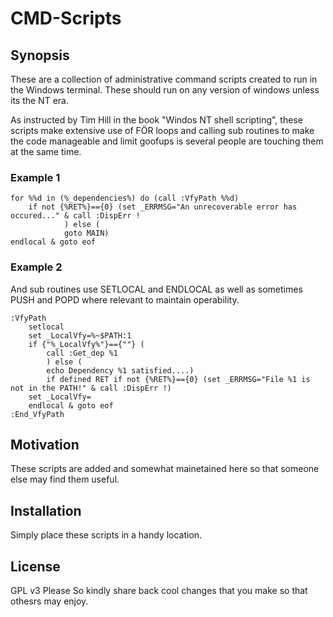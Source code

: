 # CMD-Scripts

## Synopsis
These are a collection of administrative command scripts created to run in the Windows terminal. These should run on any version of windows unless its the NT era. 

As instructed by Tim Hill in the book "Windos NT shell scripting", these scripts make extensive use of FÖR loops and calling sub routines to make the code manageable and limit goofups is several people are touching them at the same time. 

### Example 1
```
for %%d in (%_dependencies%) do (call :VfyPath %%d)
	if not {%RET%}=={0} (set _ERRMSG="An unrecoverable error has occured..." & call :DispErr !
			) else (
			goto MAIN)
endlocal & goto eof
``` 
 
### Example 2
And sub routines use SETLOCAL and ENDLOCAL as well as sometimes PUSH and POPD where relevant to maintain operability. 
```
:VfyPath
	setlocal
	set _LocalVfy=%~$PATH:1
	if {"%_LocalVfy%"}=={""} (
		call :Get_dep %1
		) else (
		echo Dependency %1 satisfied....)
		if defined RET if not {%RET%}=={0} (set _ERRMSG="File %1 is not in the PATH!" & call :DispErr !)
	set _LocalVfy=
	endlocal & goto eof
:End_VfyPath
 ```

## Motivation
These scripts are added and somewhat mainetained here so that someone else may find them useful. 

## Installation

Simply place these scripts in a handy location.   

## License
GPL v3 Please 
So kindly share back cool changes that you make so that othesrs may enjoy. 
